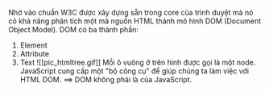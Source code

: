 Nhờ vào chuẩn W3C được xây dựng sẵn trong core của trình duyệt mà nó có khả năng phân tích một mã nguồn HTML thành mô hình DOM (Document Object Model).
DOM có ba thành phần:
1. Element
2. Attribute
3. Text
![[pic_htmltree.gif]]
Mỗi ô vuông ở trên hình được gọi là một node.
JavaScript cung cấp một "bộ công cụ" để giúp chúng ta làm việc với HTML DOM. ==> DOM không phải là của JavaScript.